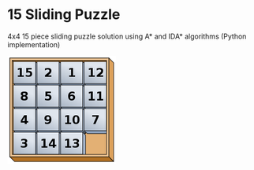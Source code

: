 # 15 Sliding Puzzle

4x4 15 piece sliding puzzle solution using A* and IDA* algorithms (Python implementation)

![puzzle](15puzzle.svg.png)
